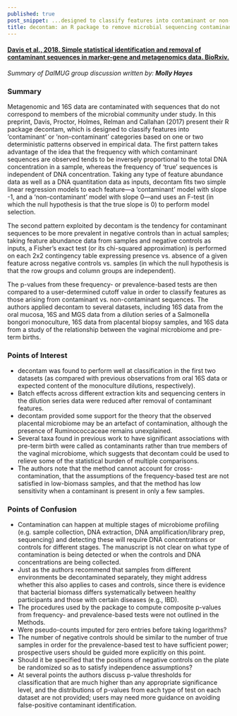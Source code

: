 ```yaml
---
published: true
post_snippet: ...designed to classify features into contaminant or non-contaminant categories based on one or two deterministic patterns observed in empirical data
title: decontam: an R package to remove microbial sequencing contaminants
---
```


#### [Davis et al., 2018. Simple statistical identification and removal of contaminant sequences in marker-gene and metagenomics data. BioRxiv.](https://www.biorxiv.org/content/early/2017/11/17/221499)

_Summary of DalMUG group discussion written by:
**Molly Hayes**_

### Summary
Metagenomic and 16S data are contaminated with sequences that do not correspond to members of the microbial community under study. In this preprint, Davis, Proctor, Holmes, Relman and Callahan (2017) present their R package decontam, which is designed to classify features into ‘contaminant’ or ‘non-contaminant’ categories based on one or two deterministic patterns observed in empirical data. The first pattern takes advantage of the idea  that the frequency with which contaminant sequences are observed tends to be inversely proportional to the total DNA concentration in a sample, whereas the frequency of ‘true’ sequences is independent of DNA concentration. Taking any type of feature abundance data as well as a DNA quantitation data as inputs, decontam fits two simple linear regression models to each feature—a ‘contaminant’ model with slope -1, and a ‘non-contaminant’ model with slope 0—and uses an F-test (in which the null hypothesis is that the true slope is 0) to perform model selection. 

The second pattern exploited by decontam is the tendency for contaminant sequences to be more prevalent in negative controls than in actual samples; taking feature abundance data from samples and negative controls as inputs, a Fisher’s exact test (or its chi-squared approximation) is performed on each 2x2 contingency table expressing presence vs. absence of a given feature across negative controls vs. samples (in which the null hypothesis is that the row groups and column groups are independent). 

The p-values from these frequency- or prevalence-based tests are then compared to a user-determined cutoff value in order to classify features as those arising from contaminant vs. non-contaminant sequences. The authors applied decontam to several datasets, including 16S data from the oral mucosa, 16S and MGS data from a dilution series of a Salmonella bongori monoculture, 16S data from placental biopsy samples, and 16S data from a study of the relationship between the vaginal microbiome and pre-term births. 


### Points of Interest
* decontam was found to perform well at classification in the first two datasets (as compared with previous observations from oral 16S data or expected content of the monoculture dilutions, respectively).
* Batch effects across different extraction kits and sequencing centers in the dilution series data were reduced after removal of contaminant features.
* decontam provided some support for the theory that the observed placental microbiome may be an artefact of contamination, although the presence of Ruminococcaceae remains unexplained.
* Several taxa found in previous work to have significant associations with pre-term birth were called as contaminants rather than true members of the vaginal microbiome, which suggests that decontam could be used to relieve some of the statistical burden of multiple comparisons.
* The authors note that the method cannot account for cross-contamination, that the assumptions of the frequency-based test are not satisfied in low-biomass samples, and that the method has low sensitivity when a contaminant is present in only a few samples.


### Points of Confusion
* Contamination can happen at multiple stages of microbiome profiling (e.g. sample collection, DNA extraction, DNA amplification/library prep, sequencing) and detecting these will require DNA concentrations or controls for different stages. The manuscript is not clear on what type of contamination is being detected or when the controls and DNA concentrations are being collected.
* Just as the authors recommend that samples from different environments be decontaminated separately, they might address whether this also applies to cases and controls, since there is evidence that bacterial biomass differs systematically between healthy participants and those with certain diseases (e.g., IBD).
* The procedures used by the package to compute composite p-values from frequency- and prevalence-based tests were not outlined in the Methods.
* Were pseudo-counts imputed for zero entries before taking logarithms?
* The number of negative controls should be similar to the number of true samples in order for the prevalence-based test to have sufficient power; prospective users should be guided more explicitly on this point.
* Should it be specified that the positions of negative controls on the plate be randomized so as to satisfy independence assumptions? 
* At several points the authors discuss p-value thresholds for classification that are much higher than any appropriate significance level, and the distributions of p-values from each type of test on each dataset are not provided; users may need more guidance on avoiding false-positive contaminant identification.

